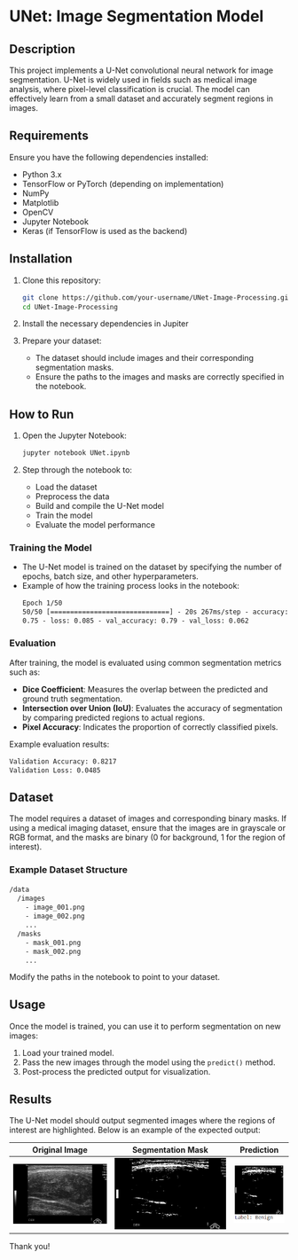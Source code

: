 # UNet: Image Segmentation Model

## Description
This project implements a U-Net convolutional neural network for image segmentation. U-Net is widely used in fields such as medical image analysis, where pixel-level classification is crucial. The model can effectively learn from a small dataset and accurately segment regions in images.

## Requirements
Ensure you have the following dependencies installed:

- Python 3.x
- TensorFlow or PyTorch (depending on implementation)
- NumPy
- Matplotlib
- OpenCV
- Jupyter Notebook
- Keras (if TensorFlow is used as the backend)
  

## Installation
1. Clone this repository:
   ```bash
   git clone https://github.com/your-username/UNet-Image-Processing.git
   cd UNet-Image-Processing
   ```

2. Install the necessary dependencies in Jupiter

3. Prepare your dataset:
   - The dataset should include images and their corresponding segmentation masks.
   - Ensure the paths to the images and masks are correctly specified in the notebook.

## How to Run
1. Open the Jupyter Notebook:
   ```bash
   jupyter notebook UNet.ipynb
   ```

2. Step through the notebook to:
   - Load the dataset
   - Preprocess the data
   - Build and compile the U-Net model
   - Train the model
   - Evaluate the model performance

### Training the Model
- The U-Net model is trained on the dataset by specifying the number of epochs, batch size, and other hyperparameters.
- Example of how the training process looks in the notebook:
   ```
   Epoch 1/50
   50/50 [==============================] - 20s 267ms/step - accuracy: 0.75 - loss: 0.085 - val_accuracy: 0.79 - val_loss: 0.062
   ```

### Evaluation
After training, the model is evaluated using common segmentation metrics such as:

- **Dice Coefficient**: Measures the overlap between the predicted and ground truth segmentation.
- **Intersection over Union (IoU)**: Evaluates the accuracy of segmentation by comparing predicted regions to actual regions.
- **Pixel Accuracy**: Indicates the proportion of correctly classified pixels.

Example evaluation results:
```
Validation Accuracy: 0.8217
Validation Loss: 0.0485
```

## Dataset
The model requires a dataset of images and corresponding binary masks. If using a medical imaging dataset, ensure that the images are in grayscale or RGB format, and the masks are binary (0 for background, 1 for the region of interest).

### Example Dataset Structure
```
/data
  /images
    - image_001.png
    - image_002.png
    ...
  /masks
    - mask_001.png
    - mask_002.png
    ...
```

Modify the paths in the notebook to point to your dataset.

## Usage
Once the model is trained, you can use it to perform segmentation on new images:
1. Load your trained model.
2. Pass the new images through the model using the `predict()` method.
3. Post-process the predicted output for visualization.

## Results
The U-Net model should output segmented images where the regions of interest are highlighted. Below is an example of the expected output:

| Original Image | Segmentation Mask | Prediction |
|----------------|-------------------|------------|
| ![image](./images/original.jpg) | ![mask](./images/mask.jpg) | ![predicted](./images/output.png) |

Thank you!


